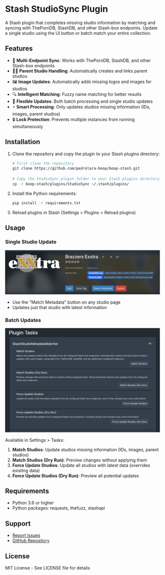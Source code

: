 # Stash StudioSync Plugin

A Stash plugin that completes missing studio information by matching and syncing with ThePornDB, StashDB, and other Stash-box endpoints. Update a single studio using the UI button or batch match your entire collection.

## Features

- 🔄 **Multi-Endpoint Sync**: Works with ThePornDB, StashDB, and other Stash-box endpoints
- 👨‍👦 **Parent Studio Handling**: Automatically creates and links parent studios
- 🖼️ **Image Updates**: Automatically adds missing logos and images for studios
- 🔍 **Intelligent Matching**: Fuzzy name matching for better results
- 🎯 **Flexible Updates**: Both batch processing and single studio updates
- ⚡ **Smart Processing**: Only updates studios missing information (IDs, images, parent studios)
- 🔒 **Lock Protection**: Prevents multiple instances from running simultaneously

## Installation

1. Clone the repository and copy the plugin to your Stash plugins directory:
   ```bash
   # First clone the repository
   git clone https://github.com/pedrolara-boop/boop-stash.git
   
   # Copy the StudioSync plugin folder to your Stash plugins directory
   cp -r boop-stash/plugins/StudioSync ~/.stash/plugins/
   ```

2. Install the Python requirements:
   ```bash
   pip install -r requirements.txt
   ```

3. Reload plugins in Stash (Settings > Plugins > Reload plugins)

## Usage

### Single Studio Update
![Match Button](button.png)
- Use the "Match Metadata" button on any studio page
- Updates just that studio with latest information

### Batch Updates
![Plugin Tasks](screenshot.png)

Available in Settings > Tasks:
1. **Match Studios**: Update studios missing information (IDs, images, parent studios)
2. **Match Studios (Dry Run)**: Preview changes without applying them
3. **Force Update Studios**: Update all studios with latest data (overrides existing data)
4. **Force Update Studios (Dry Run)**: Preview all potential updates

## Requirements

- Python 3.6 or higher
- Python packages: requests, thefuzz, stashapi

## Support

- [Report Issues](https://github.com/pedrolara-boop/boop-stash/issues)
- [GitHub Repository](https://github.com/pedrolara-boop/boop-stash)

## License

MIT License - See LICENSE file for details 
